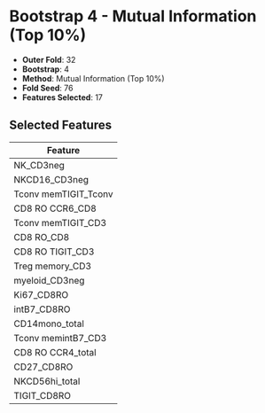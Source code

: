 # Bootstrap 4 - Mutual Information (Top 10%)

- **Outer Fold**: 32
- **Bootstrap**: 4
- **Method**: Mutual Information (Top 10%)
- **Fold Seed**: 76
- **Features Selected**: 17

## Selected Features

| Feature |
|---------|
| NK_CD3neg |
| NKCD16_CD3neg |
| Tconv memTIGIT_Tconv |
| CD8 RO CCR6_CD8 |
| Tconv memTIGIT_CD3 |
| CD8 RO_CD8 |
| CD8 RO TIGIT_CD3 |
| Treg memory_CD3 |
| myeloid_CD3neg |
| Ki67_CD8RO |
| intB7_CD8RO |
| CD14mono_total |
| Tconv memintB7_CD3 |
| CD8 RO CCR4_total |
| CD27_CD8RO |
| NKCD56hi_total |
| TIGIT_CD8RO |
